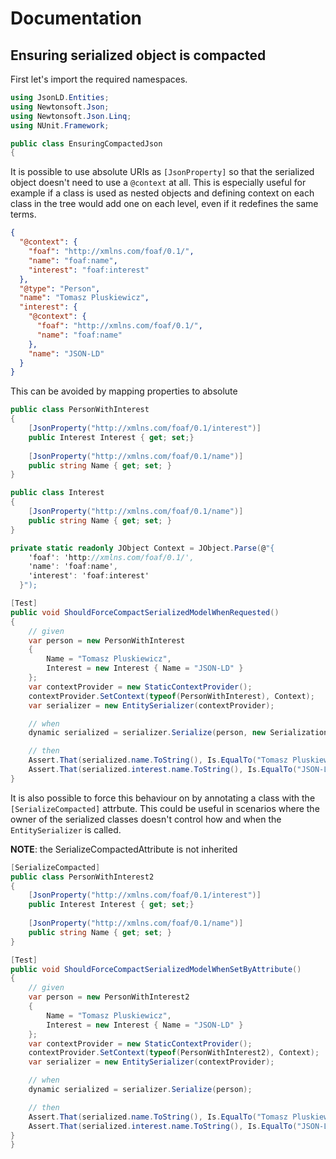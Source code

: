 # Documentation

## Ensuring serialized object is compacted

First let's import the required namespaces.

``` c#
using JsonLD.Entities;
using Newtonsoft.Json;
using Newtonsoft.Json.Linq;
using NUnit.Framework;

public class EnsuringCompactedJson
{
```

It is possible to use absolute URIs as `[JsonProperty]` so that the serialized object doesn't need to use
a `@context` at all. This is especially useful for example if a class is used as nested objects and defining
context on each class in the tree would add one on each level, even if it redefines the same terms.

``` json
{
  "@context": { 
    "foaf": "http://xmlns.com/foaf/0.1/",
    "name": "foaf:name",
    "interest": "foaf:interest"
  },
  "@type": "Person",
  "name": "Tomasz Pluskiewicz",
  "interest": {
    "@context": {
      "foaf": "http://xmlns.com/foaf/0.1/",
      "name": "foaf:name"
    },
    "name": "JSON-LD"
  }
}
```   

This can be avoided by mapping properties to absolute 

``` c#
public class PersonWithInterest
{
    [JsonProperty("http://xmlns.com/foaf/0.1/interest")]
    public Interest Interest { get; set;}
        
    [JsonProperty("http://xmlns.com/foaf/0.1/name")]
    public string Name { get; set; }
}

public class Interest
{
    [JsonProperty("http://xmlns.com/foaf/0.1/name")]
    public string Name { get; set; }
}

private static readonly JObject Context = JObject.Parse(@"{ 
    'foaf': 'http://xmlns.com/foaf/0.1/',
    'name': 'foaf:name',
    'interest': 'foaf:interest'
  }");

[Test]
public void ShouldForceCompactSerializedModelWhenRequested()
{
    // given
    var person = new PersonWithInterest
    {
        Name = "Tomasz Pluskiewicz",
        Interest = new Interest { Name = "JSON-LD" }
    };
    var contextProvider = new StaticContextProvider();
    contextProvider.SetContext(typeof(PersonWithInterest), Context);
    var serializer = new EntitySerializer(contextProvider);

    // when
    dynamic serialized = serializer.Serialize(person, new SerializationOptions { SerializeCompacted = true });

    // then
    Assert.That(serialized.name.ToString(), Is.EqualTo("Tomasz Pluskiewicz"));
    Assert.That(serialized.interest.name.ToString(), Is.EqualTo("JSON-LD"));
}
```

It is also possible to force this behaviour on by annotating a class with the `[SerializeCompacted]`
attrbute. This could be useful in scenarios where the owner of the serialized classes doesn't control how
and when the `EntitySerializer` is called.

**NOTE**: the SerializeCompactedAttribute is not inherited

``` c#
[SerializeCompacted]
public class PersonWithInterest2
{
    [JsonProperty("http://xmlns.com/foaf/0.1/interest")]
    public Interest Interest { get; set;}
        
    [JsonProperty("http://xmlns.com/foaf/0.1/name")]
    public string Name { get; set; }
}

[Test]
public void ShouldForceCompactSerializedModelWhenSetByAttribute()
{
    // given
    var person = new PersonWithInterest2
    {
        Name = "Tomasz Pluskiewicz",
        Interest = new Interest { Name = "JSON-LD" }
    };
    var contextProvider = new StaticContextProvider();
    contextProvider.SetContext(typeof(PersonWithInterest2), Context);
    var serializer = new EntitySerializer(contextProvider);

    // when
    dynamic serialized = serializer.Serialize(person);

    // then
    Assert.That(serialized.name.ToString(), Is.EqualTo("Tomasz Pluskiewicz"));
    Assert.That(serialized.interest.name.ToString(), Is.EqualTo("JSON-LD"));
}
}
```

